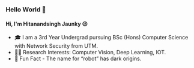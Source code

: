 ### Hello World 👋
#### Hi, I'm Hitanandsingh Jaunky :wink:

- 🎓   I am a 3rd Year Undergrad pursuing BSc (Hons) Computer Science with Network Security from UTM.
- 👨‍💻   Research Interests: Computer Vision, Deep Learning, IOT.
- 💖   Fun Fact - The name for “robot” has dark origins.
